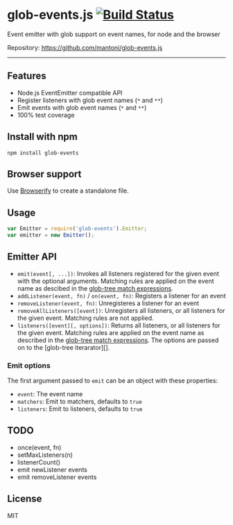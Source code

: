 # glob-events.js [![Build Status](https://travis-ci.org/mantoni/glob-events.js.png?branch=master)](http://travis-ci.org/mantoni/glob-events.js)

Event emitter with glob support on event names, for node and the browser

Repository: <https://github.com/mantoni/glob-events.js>

---

## Features

- Node.js EventEmitter compatible API
- Register listeners with glob event names (`*` and `**`)
- Emit events with glob event names (`*` and `**`)
- 100% test coverage

## Install with npm

```
npm install glob-events
```

## Browser support

Use [Browserify](http://browserify.org) to create a standalone file.

## Usage

```js
var Emitter = require('glob-events').Emitter;
var emitter = new Emitter();
```

## Emitter API

- `emit(event[, ...])`: Invokes all listeners registered for the given event
  with the optional arguments. Matching rules are applied on the event name as
  descibed in the [glob-tree match expressions][].
- `addListener(event, fn)` / `on(event, fn)`: Registers a listener for an event
- `removeListener(event, fn)`: Unregisteres a listener for an event
- `removeAllListeners([event])`: Unregisters all listeners, or all listeners
  for the given event. Matching rules are not applied.
- `listeners([event][, options])`: Returns all listeners, or all listeners
  for the given event. Matching rules are applied on the event name as
  described in the [glob-tree match expressions][]. The options are passed on
  to the [glob-tree iterarator][].

### Emit options

The first argument passed to `emit` can be an object with these properties:

- `event`: The event name
- `matchers`: Emit to matchers, defaults to `true`
- `listeners`: Emit to listeners, defaults to `true`

## TODO

- once(event, fn)
- setMaxListeners(n)
- listenerCount()
- emit newListener events
- emit removeListener events

## License

MIT

[glob-tree match expressions]: https://github.com/mantoni/glob-tree.js#match-expressions
[glob-tree iterator]: https://github.com/mantoni/glob-tree.js#node-api
